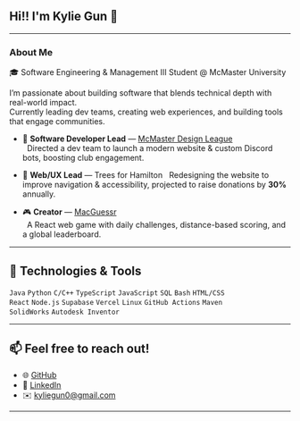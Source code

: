## Hi!! I'm Kylie Gun 👋

---

### About Me

🎓 Software Engineering & Management III Student @ McMaster University  

I’m passionate about building software that blends technical depth with real-world impact.  
Currently leading dev teams, creating web experiences, and building tools that engage communities.  

- 🚀 **Software Developer Lead** — [McMaster Design League](https://github.com/MDL-Codes/CADdie)  
  &nbsp;&nbsp;Directed a dev team to launch a modern website & custom Discord bots, boosting club engagement.  

- 🌱 **Web/UX Lead** — Trees for Hamilton
  &nbsp;&nbsp;Redesigning the website to improve navigation & accessibility, projected to raise donations by **30%** annually.  

- 🎮 **Creator** — [MacGuessr](https://macguessr.com)  
  &nbsp;&nbsp;A React web game with daily challenges, distance-based scoring, and a global leaderboard.  


---

## 🔧 Technologies & Tools

`Java` `Python` `C/C++` `TypeScript` `JavaScript` `SQL` `Bash` `HTML/CSS`  
`React` `Node.js` `Supabase` `Vercel` `Linux` `GitHub Actions` `Maven`  
`SolidWorks` `Autodesk Inventor`

---

## 📫 Feel free to reach out!

- 🌐 [GitHub](https://github.com/kyliegun)  
- 💼 [LinkedIn](https://linkedin.com/in/kylie-gun/)  
- ✉️ kyliegun0@gmail.com  

---
